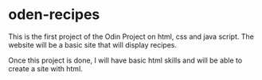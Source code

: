 # oden-recipes

This is the first project of the Odin Project on html, css and java script.  The website will be a basic site that will display recipes.

Once this project is done, I will have basic html skills and will be able to create a site with html.

